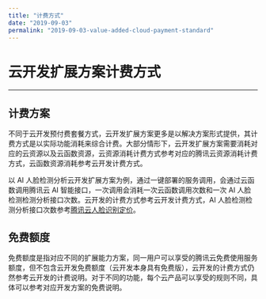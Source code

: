 ```yaml
---
title: "计费方式"
date: "2019-09-03"
permalink: "2019-09-03-value-added-cloud-payment-standard"
---
```


# 云开发扩展方案计费方式

---

## 计费方案

不同于云开发预付费套餐方式，云开发扩展方案更多是以解决方案形式提供，其计费方式是以实际功能消耗来综合计费。大部分情形下，云开发扩展方案需要消耗对应的云资源以及云函数资源，云资源消耗计费方式参考对应的腾讯云资源消耗计费方式，云函数资源消耗参考云开发计费方式。

以 AI 人脸检测分析云开发扩展方案为例，通过一键部署的服务调用，会通过云函数调用腾讯云 AI 智能接口，一次调用会消耗一次云函数调用次数和一次 AI 人脸检测检测分析接口次数。云开发的计费方式参考云开发计费方式，AI 人脸检测检测分析接口次数参考[腾讯云人脸识别定价][1]。

## 免费额度

免费额度是指对应不同的扩展能力方案，同一用户可以享受的腾讯云免费使用服务额度，但不包含云开发免费额度（云开发本身具有免费版），云开发的计费方式仍然参考云开发的计费说明。对于不同的功能，每个云产品可以享受的规则不同，具体可以参考对应开发方案的免费说明。

[1]: https://cloud.tencent.com/document/product/867/17640
